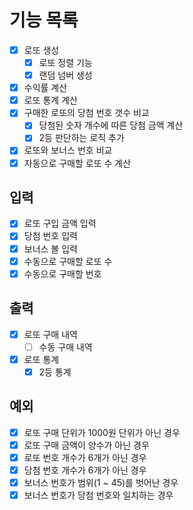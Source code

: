 # 기능 목록
- [x] 로또 생성
  - [x] 로또 정렬 기능
  - [X] 랜덤 넘버 생성
- [x] 수익률 계산
- [x] 로또 통계 계산
- [X] 구매한 로또의 당첨 번호 갯수 비교
    - [X] 당첨된 숫자 개수에 따른 당첨 금액 계산
    - [x] 2등 판단하는 로직 추가
- [x] 로또와 보너스 번호 비교
- [x] 자동으로 구매할 로또 수 계산

## 입력
- [x] 로또 구입 금액 입력
- [x] 당첨 번호 입력
- [x] 보너스 볼 입력
- [x] 수동으로 구매할 로또 수
- [x] 수동으로 구매할 번호

## 출력
- [x] 로또 구매 내역
  - [ ] 수동 구매 내역
- [x] 로또 통계
  - [x] 2등 통계

## 예외
- [X] 로또 구매 단위가 1000원 단위가 아닌 경우
- [X] 로또 구매 금액이 양수가 아닌 경우
- [x] 로또 번호 개수가 6개가 아닌 경우
- [x] 당첨 번호 개수가 6개가 아닌 경우
- [x] 보너스 번호가 범위(1 ~ 45)를 벗어난 경우
- [x] 보너스 번호가 당첨 번호와 일치하는 경우
